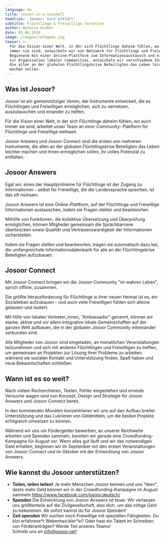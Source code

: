 ```yaml
---
language: de
title: josoor-in-a-nutshell
headline: 'Josoor: kurz erklärt'
subtitle: Flüchtlinge & Freiwillige vernetzen
author: Natalie Gruber
date: 05.06.2018
image: /images/refugees.jpg
teaser: >-
  Für die Vision einer Welt, in der sich Flüchtlinge daheim fühlen, wo auch
  immer sie sind, entwickeln wir ein Netzwerk für Flüchtlinge und Freiwillige.
  Beginnend mit einer Online-Plattform zum Informationsaustausch und einer App
  zur Organisation lokaler Communities, entwickeln wir verschiedene Instrumente,
  die allen an der globalen Flüchtlingskrise Beteiligten das Leben leichter
  machen sollen.
---
```

## Was ist Josoor?

Josoor ist ein gemeinnütziger Verein, der Instrumente entwickelt, die es Flüchtlingen und Freiwilligen ermöglichen, sich zu vernetzen, auszutauschen und einander zu helfen. 

Für die Vision einer Welt, in der sich Flüchtlinge daheim fühlen, wo auch immer sie sind, arbeitet unser Team an einer Community- Plattform für Flüchtlinge und Freiwillige weltweit.

Josoor Answers und Josoor Connect sind die ersten von mehreren Instrumente, die allen an der globalen Flüchtlingskrise Beteiligten das Leben leichter machen und ihnen ermöglichen sollen, ihr volles Potenzial zu entfalten.

## Josoor Answers

Egal wo: eines der Hauptprobleme für Flüchtlinge ist der Zugang zu Informationen - selbst für Freiwillige, die die Landessprache sprechen, ist das oft mühsam.

Josoor Answers ist eine Online-Plattform, auf der Flüchtlinge und Freiwillige Informationen austauschen, indem sie Fragen stellen und beantworten. 

Mithilfe von Funktionen, die kollektive Übersetzung und Überprüfung ermöglichen, können Mitglieder gemeinsam die Sprachbarriere überbrücken sowie Qualität und Vertrauenswürdigkeit der Informationen sicherstellen.

Indem sie Fragen stellen und beantworten, tragen sie automatisch dazu bei, die umfangreichste Informationsdatenbank für alle an der Flüchtlingskrise Beteiligten aufzubauen.

## Josoor Connect

Mit Josoor Connect bringen wir die Josoor-Community "im wahren Leben", sprich offline, zusammen.

Die größte Herausforderung für Flüchtlinge in ihrer neuen Heimat ist es, ein Sozialleben aufzubauen - und auch viele Freiwilligen fühlen sich alleine gelassen und isoliert. 

Mit Hilfe von lokalen Vertreter_innen, "Ambassador" genannt, können wir starke, aktive und vor allem integrative lokale Gemeinschaften auf der ganzen Welt aufbauen, die in der globalen Josoor Community miteinander verbunden sind.

Alle Mitglieder von Josoor sind eingeladen, an monatlichen Veranstaltungen teilzunehmen und sich mit anderen Flüchtlingen und Freiwilligen zu treffen, um gemeinsam an Projekten zur Lösung ihrer Probleme zu arbeiten, während sie sozialen Kontakt und Unterstützung finden, Spaß haben und neue Bekanntschaften schließen. 

## Wann ist es so weit?

Nach vielem Recherchieren, Testen, Fehler eingestehen und erneute Versuche wagen sind nun Konzept, Design und Strategie für Josoor Answers und Josoor Connect bereit.

In den kommenden Monaten konzentrieren wir uns auf den Aufbau breiter Unterstützung und das Lukrieren von Geldmitteln, um die beiden Projekte erfolgreich umsetzen zu können.

Während wir uns um Fördergelder bewerben, an unserer Reichweite arbeiten und Spenden sammeln, bereiten wir gerade eine Crowdfunding-Kampagne für August vor. Wenn alles gut läuft und wir das notwendigen Geld erhalten, beginnen wir im September mit den ersten Veranstaltungen von Josoor Connect und im Oktober mit der Entwicklung von Josoor Answers.

## Wie kannst du Josoor unterstützen?

* **Teilen, teilen teilen!**
  Je mehr Menschen Josoor kennen und uns "liken", desto mehr Geld können wir in der Crowdfunding-Kampagne im August sammeln
  https://www.facebook.com/josoor.deutsch/
* **Spenden**
  Die Entwicklung von Josoor Answers ist teuer. Wir verlassen uns größtenteils auf die Zivilgesellschaft, also dich, um das nötige Geld zu bekommen. Ab sofort kannst du für Josoor Spenden!
* **Zeit spenden** 
  Wir suchen noch Freiwillige mit speziellen Fähigkeiten. Du bist erfahrene\*r Webentwickler\*in? Oder hast ein Talent im Schreiben von Förderanträgen? Werde Teil unseres Teams! \
  Schreib uns an info@josoor.net!
